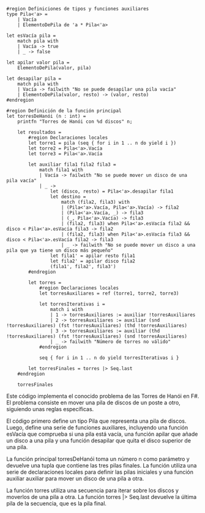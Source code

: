 ```f#
#region Definiciones de tipos y funciones auxiliares
type Pila<'a> =
    | Vacía
    | ElementoDePila de 'a * Pila<'a>

let esVacía pila =
    match pila with
    | Vacía -> true
    | _ -> false

let apilar valor pila =
    ElementoDePila(valor, pila)

let desapilar pila =
    match pila with
    | Vacía -> failwith "No se puede desapilar una pila vacía"
    | ElementoDePila(valor, resto) -> (valor, resto)
#endregion

#region Definición de la función principal
let torresDeHanói (n : int) =
    printfn "Torres de Hanói con %d discos" n;

    let resultados =
        #region Declaraciones locales
        let torre1 = pila (seq { for i in 1 .. n do yield i })
        let torre2 = Pila<'a>.Vacía
        let torre3 = Pila<'a>.Vacía

        let auxiliar fila1 fila2 fila3 =
            match fila1 with
            | Vacía -> failwith "No se puede mover un disco de una pila vacía"
            | _ ->
                let (disco, resto) = Pila<'a>.desapilar fila1
                let destino =
                    match (fila2, fila3) with
                    | (Pila<'a>.Vacía, Pila<'a>.Vacía) -> fila2
                    | (Pila<'a>.Vacía, _) -> fila3
                    | (_, Pila<'a>.Vacía) -> fila3
                    | (fila2, fila3) when Pila<'a>.esVacía fila2 && disco < Pila<'a>.esVacía fila3 -> fila2
                    | (fila2, fila3) when Pila<'a>.esVacía fila3 && disco < Pila<'a>.esVacía fila2 -> fila3
                    | _ -> failwith "No se puede mover un disco a una pila que ya tiene un disco más pequeño"
                let fila1' = apilar resto fila1
                let fila2' = apilar disco fila2
                (fila1', fila2', fila3')
        #endregion

        let torres =
            #region Declaraciones locales
            let torresAuxiliares = ref (torre1, torre2, torre3)

            let torresIterativas i =
                match i with
                | 1 -> torresAuxiliares := auxiliar !torresAuxiliares
                | 2 -> torresAuxiliares := auxiliar (snd !torresAuxiliares) (fst !torresAuxiliares) (thd !torresAuxiliares)
                | 3 -> torresAuxiliares := auxiliar (thd !torresAuxiliares) (fst !torresAuxiliares) (snd !torresAuxiliares)
                | _ -> failwith "Número de torres no válido"
            #endregion

            seq { for i in 1 .. n do yield torresIterativas i }

        let torresFinales = torres |> Seq.last
    #endregion

    torresFinales
```

Este código implementa el conocido problema de las Torres de Hanói en F#. El problema consiste en mover una pila de discos de un poste a otro, siguiendo unas reglas específicas.

El código primero define un tipo Pila que representa una pila de discos. Luego, define una serie de funciones auxiliares, incluyendo una función esVacía que comprueba si una pila está vacía, una función apilar que añade un disco a una pila y una función desapilar que quita el disco superior de una pila.

La función principal torresDeHanói toma un número n como parámetro y devuelve una tupla que contiene las tres pilas finales. La función utiliza una serie de declaraciones locales para definir las pilas iniciales y una función auxiliar auxiliar para mover un disco de una pila a otra.

La función torres utiliza una secuencia para iterar sobre los discos y moverlos de una pila a otra. La función torres |> Seq.last devuelve la última pila de la secuencia, que es la pila final.